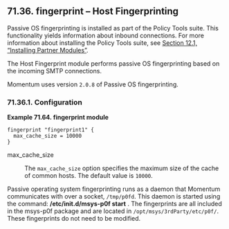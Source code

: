 ## 71.36. fingerprint – Host Fingerprinting

<a class="indexterm" name="idp21888848"></a>

Passive OS fingerprinting is installed as part of the Policy Tools suite. This functionality yields information about inbound connections. For more information about installing the Policy Tools suite, see [Section 12.1, “Installing Partner Modules”](post_installation.php#install.additional.packages "12.1. Installing Partner Modules").

The Host Fingerprint module performs passive OS fingerprinting based on the incoming SMTP connections.

Momentum uses version `2.0.8` of Passive OS fingerprinting.

### 71.36.1. Configuration

<a name="example.fingerprint3"></a>

**Example 71.64. fingerprint module**

```
fingerprint "fingerprint1" {
  max_cache_size = 10000
}
```

<dl class="variablelist">

<dt>max_cache_size</dt>

<dd>

The `max_cache_size` option specifies the maximum size of the cache of common hosts. The default value is `10000`.

</dd>

</dl>

Passive operating system fingerprinting runs as a daemon that Momentum communicates with over a socket, `/tmp/p0fd`. This daemon is started using the command: **/etc/init.d/msys-p0f start** . The fingerprints are all included in the msys-p0f package and are located in `/opt/msys/3rdParty/etc/p0f/`. These fingerprints do not need to be modified.
